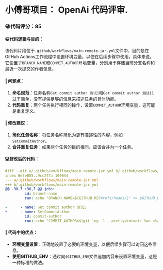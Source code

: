 # 小傅哥项目： OpenAi 代码评审.
### 😀代码评分：85
#### 😀代码逻辑与目的：
该代码片段位于`.github/workflows/main-remote-jar.yml`文件中，目的是在GitHub Actions工作流程中设置环境变量，以便在后续步骤中使用。具体来说，它设置了`BRANCH_NAME`和`COMMIT_AUTHOR`环境变量，分别用于存储当前分支名称和最近一次提交的作者信息。

#### 🤔问题点：
1. **命名规范**：任务名称`Get commit author 测试1`和`Get commit author 测试11`过于简单，没有提供足够的信息来描述任务的具体功能。
2. **代码重复**：两个任务执行相同的操作，设置`COMMIT_AUTHOR`环境变量，这可能是重复定义。

#### 🎯修改建议：
1. **简化任务名称**：将任务名称简化为更有描述性的内容，例如`SetCommitAuthor`。
2. **合并重复任务**：如果两个任务的目的相同，应该合并为一个任务。

#### 💻修改后的代码：
```yaml
diff --git a/.github/workflows/main-remote-jar.yml b/.github/workflows/main-remote-jar.yml
index 6e5e085..9cc277a 100644
--- a/.github/workflows/main-remote-jar.yml
+++ b/.github/workflows/main-remote-jar.yml
@@ -38,7 +38,7 @@ jobs:
         id: branch-name
         run: echo "BRANCH_NAME=${GITHUB_REF#refs/heads/}" >> $GITHUB_ENV
 
-      - name: Get commit author 测试1
+      - name: SetCommitAuthor
         id: commit-author
         run: echo "COMMIT_AUTHOR=$(git log -1 --pretty=format:'%an <%ae>')" >> $GITHUB_ENV
```

#### 🌟代码中的优点：
- **环境变量设置**：正确地设置了必要的环境变量，以便后续步骤可以访问这些信息。
- **使用GITHUB_ENV**：通过向`$GITHUB_ENV`文件追加内容来设置环境变量，这是一种标准的做法。